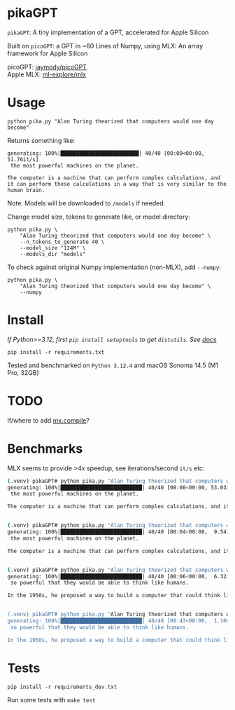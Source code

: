 # pikaGPT

`pikaGPT`: A tiny implementation of a GPT, accelerated for Apple Silicon

Built on `picoGPT`: a GPT in ~60 Lines of Numpy, using MLX: An array framework
for Apple Silicon

picoGPT: [jaymody/picoGPT](https://github.com/jaymody/picoGPT)  
Apple MLX: [ml-explore/mlx](https://github.com/ml-explore/mlx)

# Usage

	python pika.py "Alan Turing theorized that computers would one day become"

Returns something like:

	generating: 100%|█████████████████████████| 40/40 [00:00<00:00, 51.76it/s]
	 the most powerful machines on the planet.

	The computer is a machine that can perform complex calculations, and it can perform these calculations in a way that is very similar to the human brain.

Note: Models will be downloaded to `/models` if needed.

Change model size, tokens to generate like, or model directory:

	python pika.py \
		"Alan Turing theorized that computers would one day become" \
		--n_tokens_to_generate 40 \
		--model_size "124M" \
		--models_dir "models"

To check against original Numpy implementation (non-MLX), add `--numpy`:

	python pika.py \
		"Alan Turing theorized that computers would one day become" \
		--numpy


# Install

_If Python>=3.12, first `pip install setuptools` to get `distutils`. See [docs](https://docs.python.org/3/whatsnew/3.12.html)_

`pip install -r requirements.txt`

Tested and benchmarked on `Python 3.12.4` and macOS Sonoma 14.5 (M1 Pro, 32GB)

# TODO

If/where to add [mx.compile](https://ml-explore.github.io/mlx/build/html/usage/compile.html)?

# Benchmarks

MLX seems to provide >4x speedup, see iterations/second `it/s` etc:

```bash
(.venv) pikaGPT# python pika.py "Alan Turing theorized that computers would one day become"
generating: 100%|██████████████████████████| 40/40 [00:00<00:00, 53.03it/s]
 the most powerful machines on the planet.

The computer is a machine that can perform complex calculations, and it can perform these calculations in a way that is very similar to the human brain.


(.venv) pikaGPT# python pika.py "Alan Turing theorized that computers would one day become" --numpy
generating: 100%|██████████████████████████| 40/40 [00:04<00:00,  9.54it/s]
 the most powerful machines on the planet.

The computer is a machine that can perform complex calculations, and it can perform these calculations in a way that is very similar to the human brain.


(.venv) pikaGPT# python pika.py "Alan Turing theorized that computers would one day become" --model_size "1558M"
generating: 100%|██████████████████████████| 40/40 [00:06<00:00,  6.32it/s]
 so powerful that they would be able to think like humans.

In the 1950s, he proposed a way to build a computer that could think like a human. He called it the "T


(.venv) pikaGPT# python pika.py "Alan Turing theorized that computers would one day become" --model_size "1558M" --numpy
generating: 100%|██████████████████████████| 40/40 [00:43<00:00,  1.10s/it]
 so powerful that they would be able to think like humans.

In the 1950s, he proposed a way to build a computer that could think like a human. He called it the "T
```

# Tests

`pip install -r requirements_dev.txt`

Run some tests with `make test`
